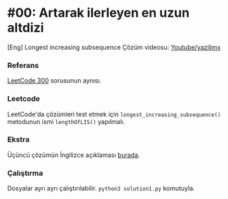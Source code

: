 # #00: Artarak ilerleyen en uzun altdizi

[Eng] Longest increasing subsequence
Çözüm videosu: [Youtube/yazilimx](https://youtu.be/e0blPVL3EGE)

### Referans

[LeetCode 300](https://leetcode.com/problems/longest-increasing-subsequence/) sorusunun aynısı.

### Leetcode

LeetCode'da çözümleri test etmek için `longest_increasing_subsequence()` metodunun ismi `lengthOfLIS()` yapılmalı.

### Ekstra

Üçüncü çözümün İngilizce açıklaması [burada](<https://leetcode.com/problems/longest-increasing-subsequence/discuss/74824/JavaPython-Binary-search-O(nlogn)-time-with-explanation>).

### Çalıştırma

Dosyalar ayrı ayrı çalıştırılabilir. `python3 solution1.py` komutuyla.
